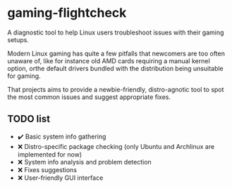 # gaming-flightcheck

A diagnostic tool to help Linux users troubleshoot issues with their gaming setups.

Modern Linux gaming has quite a few pitfalls that newcomers are too often unaware of, like for instance old AMD cards requiring a manual kernel option, orthe default drivers bundled with the distribution being unsuitable for gaming.

That projects aims to provide a newbie-friendly, distro-agnotic tool to spot the most common issues and suggest appropriate fixes.

## TODO list

* ✔️ Basic system info gathering
* ❌ Distro-specific package checking (only Ubuntu and Archlinux are implemented for now)
* ❌ System info analysis and problem detection
* ❌ Fixes suggestions
* ❌ User-friendly GUI interface
